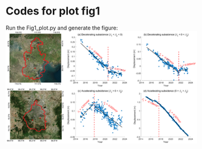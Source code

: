 
# Codes for plot fig1

Run the Fig1_plot.py and generate the figure:
![image](https://github.com/LandSinking/GlobalUrbanSubsidence/blob/main/pic/piecewisefit.png)
